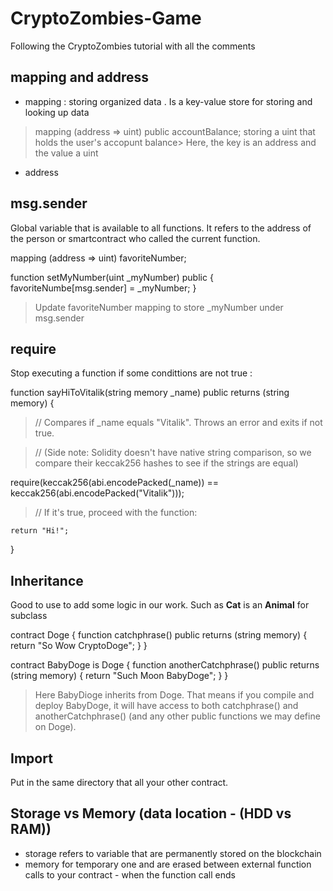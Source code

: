 # CryptoZombies-Game
Following the CryptoZombies tutorial with all the comments 


## mapping and address

- mapping : storing organized data . Is a key-value store for storing and looking up data

> mapping (address => uint) public accountBalance; 
> storing a uint that holds the user's accopunt balance> Here, the key is an address and the value a uint 

- address 

## msg.sender

Global variable that is available to all functions. It refers to the address of the person or smartcontract who called the current function.

mapping (address => uint) favoriteNumber;

function setMyNumber(uint _myNumber) public { 
    favoriteNumbe[msg.sender] = _myNumber; 
}

> Update favoriteNumber mapping to store _myNumber under msg.sender

## require

Stop executing a function if some condittions are not true : 

function sayHiToVitalik(string memory _name) public returns (string memory) {

>    // Compares if _name equals "Vitalik". Throws an error and exits if not true.

>   // (Side note: Solidity doesn't have native string comparison, so we compare their keccak256 hashes to see if the strings are equal)

require(keccak256(abi.encodePacked(_name)) == keccak256(abi.encodePacked("Vitalik")));

>    // If it's true, proceed with the function:

    return "Hi!";
}

## Inheritance

Good to use to add some logic in our work. Such as **Cat** is an **Animal** for subclass

contract Doge {
  function catchphrase() public returns (string memory) {
    return "So Wow CryptoDoge";
  }
}

contract BabyDoge is Doge {
  function anotherCatchphrase() public returns (string memory) {
    return "Such Moon BabyDoge";
  }
}

> Here BabyDioge inherits from Doge. That means if you compile and deploy BabyDoge, it will have access to both catchphrase() and anotherCatchphrase() (and any other public functions we may define on Doge).

## Import

Put in the same directory that all your other contract. 

## Storage vs Memory (data location - (HDD vs RAM))

- storage refers to variable that are permanently stored on the blockchain
- memory  for temporary one and are erased between external function calls to your contract - when the function call ends
  